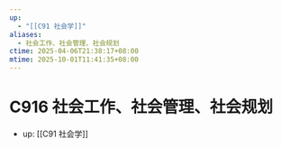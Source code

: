 ```yaml
---
up:
  - "[[C91 社会学]]"
aliases:
  - 社会工作、社会管理、社会规划
ctime: 2025-04-06T21:38:17+08:00
mtime: 2025-10-01T11:41:35+08:00
---
```


# C916 社会工作、社会管理、社会规划

- up: [[C91 社会学]]
